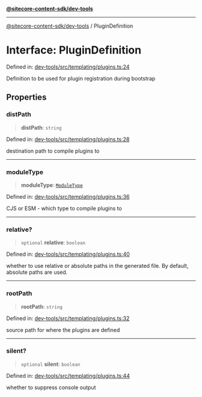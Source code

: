 [**@sitecore-content-sdk/dev-tools**](../README.md)

***

[@sitecore-content-sdk/dev-tools](../README.md) / PluginDefinition

# Interface: PluginDefinition

Defined in: [dev-tools/src/templating/plugins.ts:24](https://github.com/Sitecore/xmc-jss-dev/blob/6619215c196ddf4b0e5218da4ae20a7b80c4f154/packages/dev-tools/src/templating/plugins.ts#L24)

Definition to be used for plugin registration during bootstrap

## Properties

### distPath

> **distPath**: `string`

Defined in: [dev-tools/src/templating/plugins.ts:28](https://github.com/Sitecore/xmc-jss-dev/blob/6619215c196ddf4b0e5218da4ae20a7b80c4f154/packages/dev-tools/src/templating/plugins.ts#L28)

destination path to compile plugins to

***

### moduleType

> **moduleType**: [`ModuleType`](../enumerations/ModuleType.md)

Defined in: [dev-tools/src/templating/plugins.ts:36](https://github.com/Sitecore/xmc-jss-dev/blob/6619215c196ddf4b0e5218da4ae20a7b80c4f154/packages/dev-tools/src/templating/plugins.ts#L36)

CJS or ESM - which type to compile plugins to

***

### relative?

> `optional` **relative**: `boolean`

Defined in: [dev-tools/src/templating/plugins.ts:40](https://github.com/Sitecore/xmc-jss-dev/blob/6619215c196ddf4b0e5218da4ae20a7b80c4f154/packages/dev-tools/src/templating/plugins.ts#L40)

whether to use relative or absolute paths in the generated file. By default, absolute paths are used.

***

### rootPath

> **rootPath**: `string`

Defined in: [dev-tools/src/templating/plugins.ts:32](https://github.com/Sitecore/xmc-jss-dev/blob/6619215c196ddf4b0e5218da4ae20a7b80c4f154/packages/dev-tools/src/templating/plugins.ts#L32)

source path for where the plugins are defined

***

### silent?

> `optional` **silent**: `boolean`

Defined in: [dev-tools/src/templating/plugins.ts:44](https://github.com/Sitecore/xmc-jss-dev/blob/6619215c196ddf4b0e5218da4ae20a7b80c4f154/packages/dev-tools/src/templating/plugins.ts#L44)

whether to suppress console output
